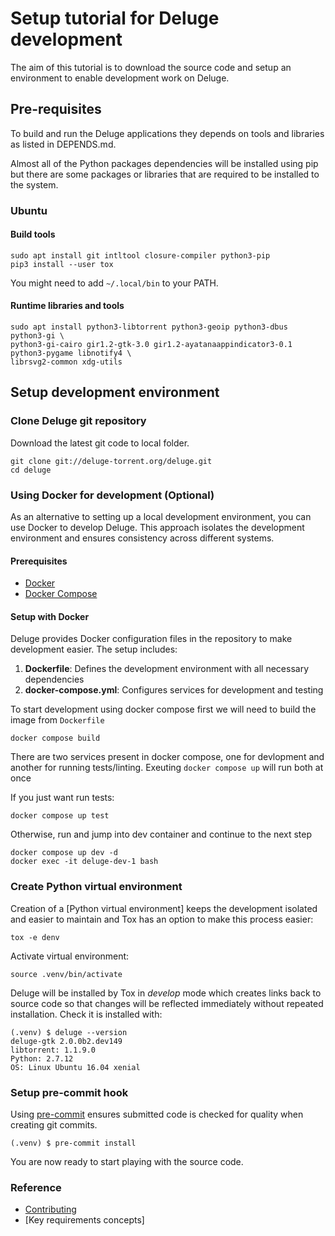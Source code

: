 # Setup tutorial for Deluge development

The aim of this tutorial is to download the source code and setup an
environment to enable development work on Deluge.

## Pre-requisites

To build and run the Deluge applications they depends on tools and libraries as
listed in DEPENDS.md.

Almost all of the Python packages dependencies will be installed using pip but
there are some packages or libraries that are required to be installed to the
system.

### Ubuntu

#### Build tools

    sudo apt install git intltool closure-compiler python3-pip
    pip3 install --user tox

You might need to add `~/.local/bin` to your PATH.

#### Runtime libraries and tools

    sudo apt install python3-libtorrent python3-geoip python3-dbus  python3-gi \
    python3-gi-cairo gir1.2-gtk-3.0 gir1.2-ayatanaappindicator3-0.1 python3-pygame libnotify4 \
    librsvg2-common xdg-utils

## Setup development environment

### Clone Deluge git repository

Download the latest git code to local folder.

    git clone git://deluge-torrent.org/deluge.git
    cd deluge

### Using Docker for development (Optional)

As an alternative to setting up a local development environment, you can use Docker to develop Deluge. This approach isolates the development environment and ensures consistency across different systems.

#### Prerequisites

- [Docker](https://docs.docker.com/get-docker/)
- [Docker Compose](https://docs.docker.com/compose/install/)

#### Setup with Docker

Deluge provides Docker configuration files in the repository to make development easier. The setup includes:

1. **Dockerfile**: Defines the development environment with all necessary dependencies
2. **docker-compose.yml**: Configures services for development and testing

To start development using docker compose first we will need to build the image from `Dockerfile`

    docker compose build

There are two services present in docker compose, one for devlopment and another for running tests/linting. Exeuting `docker compose up` will run both at once

If you just want run tests:

    docker compose up test

Otherwise, run and jump into dev container and continue to the next step

    docker compose up dev -d
    docker exec -it deluge-dev-1 bash

### Create Python virtual environment

Creation of a [Python virtual environment] keeps the development isolated
and easier to maintain and Tox has an option to make this process easier:

    tox -e denv

Activate virtual environment:

    source .venv/bin/activate

Deluge will be installed by Tox in _develop_ mode which creates links back
to source code so that changes will be reflected immediately without repeated
installation. Check it is installed with:

    (.venv) $ deluge --version
    deluge-gtk 2.0.0b2.dev149
    libtorrent: 1.1.9.0
    Python: 2.7.12
    OS: Linux Ubuntu 16.04 xenial

### Setup pre-commit hook

Using [pre-commit] ensures submitted code is checked for quality when
creating git commits.

    (.venv) $ pre-commit install

You are now ready to start playing with the source code.

### Reference

- [Contributing]
- [Key requirements concepts]

<!--
## How-to guides

- How to install plugins in develop mode?
- How to setup and test translations?
- How to run tests?
- How to create a plugin?
-->

[pre-commit]: https://pre-commit.com
[contributing]: https://dev.deluge-torrent.org/wiki/Contributing
[requirements topic]: ../topics/requirements.md

